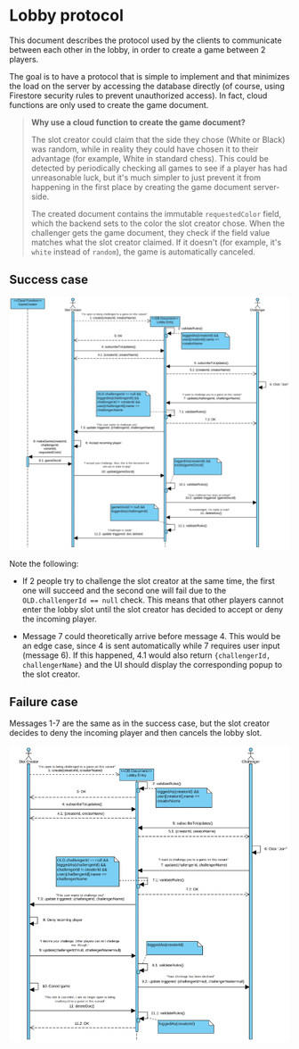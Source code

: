 # Lobby protocol

This document describes the protocol used by the clients to communicate between each other in the lobby, in order to create a game between 2 players.

The goal is to have a protocol that is simple to implement and that minimizes the load on the server by accessing the database directly (of course, using Firestore security rules to prevent unauthorized access). In fact, cloud functions are only used to create the game document.

> **Why use a cloud function to create the game document?**
> 
> The slot creator could claim that the side they chose (White or Black) was random, while in reality they could have chosen it to their advantage (for example, White in standard chess). This could be detected by periodically checking all games to see if a player has had unreasonable luck, but it's much simpler to just prevent it from happening in the first place by creating the game document server-side.
>
> The created document contains the immutable `requestedColor` field, which the backend sets to the color the slot creator chose. When the challenger gets the game document, they check if the field value matches what the slot creator claimed. If it doesn't (for example, it's `white` instead of `random`), the game is automatically canceled.

## Success case

![Sequence diagram of a successful game creation](img/lobby.webp)

Note the following:

- If 2 people try to challenge the slot creator at the same time, the first one will succeed and the second one will fail due to the `OLD.challengerId == null` check.
This means that other players cannot enter the lobby slot until the slot creator has decided to accept or deny the incoming player.

- Message 7 could theoretically arrive before message 4. This would be an edge case, since 4 is sent automatically while 7 requires user input (message 6). If this happened, 4.1 would also return `{challengerId, challengerName}` and the UI should display the corresponding popup to the slot creator.

## Failure case

Messages 1-7 are the same as in the success case, but the slot creator decides to deny the incoming player and then cancels the lobby slot.

![Sequence diagram of a failed game creation](img/lobby_fail.webp)
